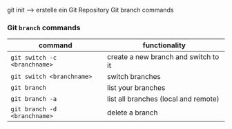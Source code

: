 git init --> erstelle ein Git Repository
Git branch commands

### Git `branch` commands

| command                      | functionality                        |
| ---------------------------- | ------------------------------------ |
| `git switch -c <branchname>` | create a new branch and switch to it |
| `git switch <branchname>`    | switch branches                      |
| `git branch`                 | list your branches                   |
| `git branch -a`              | list all branches (local and remote) |
| `git branch -d <branchname>` | delete a branch                      |
